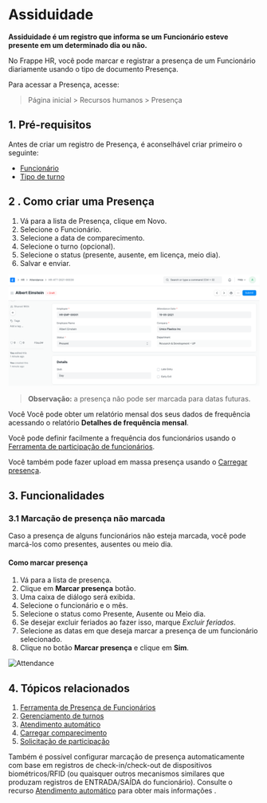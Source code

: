 # Assiduidade



**Assiduidade é um registro que informa se um Funcionário esteve presente em um determinado dia ou não.**

No Frappe HR, você pode marcar e registrar a presença de um Funcionário diariamente usando o tipo de documento Presença.

Para acessar a Presença, acesse:

> Página inicial > Recursos humanos > Presença

## 1. Pré-requisitos

Antes de criar um registro de Presença, é aconselhável criar primeiro o seguinte:

* [Funcionário](/docs/pt/human-resources/employee)
* [Tipo de turno](/docs/pt/human-resources/shift-management)

## 2 . Como criar uma Presença

1. Vá para a lista de Presença, clique em Novo.
2. Selecione o Funcionário.
3. Selecione a data de comparecimento.
4. Selecione o turno (opcional).
5. Selecione o status (presente, ausente, em licença, meio dia).
6. Salvar e enviar.

![Presença](/files/attendance.png)

> **Observação:** a presença não pode ser marcada para datas futuras.

Você Você pode obter um relatório mensal dos seus dados de frequência acessando o relatório **Detalhes de frequência mensal**.

Você pode definir facilmente a frequência dos funcionários usando o [Ferramenta de participação de funcionários](/docs/pt/human-resources/employee-attendance-tool).

Você também pode fazer upload em massa presença usando o [Carregar presença](/docs/pt/human-resources/upload-attendance).

## 3. Funcionalidades

### 3.1 Marcação de presença não marcada

Caso a presença de alguns funcionários não esteja marcada, você pode marcá-los como presentes, ausentes ou meio dia.

#### Como marcar presença

1. Vá para a lista de presença.
2. Clique em **Marcar presença** botão.
3. Uma caixa de diálogo será exibida.
4. Selecione o funcionário e o mês.
5. Selecione o status como Presente, Ausente ou Meio dia.
6. Se desejar excluir feriados ao fazer isso, marque *Excluir feriados*.
7. Selecione as datas em que deseja marcar a presença de um funcionário selecionado.
8. Clique no botão **Marcar presença** e clique em **Sim**.

![Attendance](/files/mark-attendance.gif)

## 4. Tópicos relacionados

1. [Ferramenta de Presença de Funcionários](/docs/pt/human-resources/employee-attendance-tool)
2. [Gerenciamento de turnos](/docs/pt/human-resources/shift-management)
3. [Atendimento automático](/docs/pt/human-resources/auto-attendance)
4. [Carregar comparecimento](/docs/pt/human-resources/upload-attendance)
5. [Solicitação de participação](/docs/pt/human-resources/attendance-request)

Também é possível configurar marcação de presença automaticamente com base em registros de check-in/check-out de dispositivos biométricos/RFID (ou quaisquer outros mecanismos similares que produzam registros de ENTRADA/SAÍDA do funcionário). Consulte o recurso [Atendimento automático](/docs/pt/human-resources/auto-attendance) para obter mais informações .



